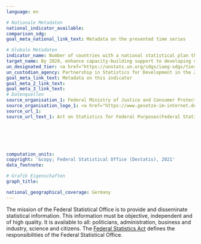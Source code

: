 ```yaml
---
language: en    

# Nationale Metadaten    
national_indicator_available:     
comparison_sdg:     
goal_meta_national_link_text: Metadata on the presented time series    

# Globale Metadaten    
indicator_name: Number of countries with a national statistical plan that is fully funded and under implementation, by source of funding    
target_name: By 2020, enhance capacity-building support to developing countries, including for least developed countries and small island developing States, to increase significantly the availability of high-quality, timely and reliable data disaggregated by income, gender, age, race, ethnicity, migratory status, disability, geographic location and other characteristics relevant in national contexts    
un_designated_tier: <a href="https://unstats.un.org/sdgs/iaeg-sdgs/tier-classification/" title="Click here for more information on the UN tier classification."  target="_blank">Tier I</a>    
un_custodian_agency: Partnership in Statistics for Development in the 21st Century (PARIS21)    
goal_meta_link_text: Metadata on this indicator    
goal_meta_2_link_text:     
goal_meta_3_link_text:         
# Datenquellen
source_organisation_1: Federal Ministry of Justice and Consumer Protection and the Federal Office of Justice
source_organisation_logo_1: <a href="https://www.gesetze-im-internet.de/"><img src="https://g205sdgs.github.io/sdg-indicators/public/OrgImgEn/bmjv.png" alt="Logo bmjv" style="height:60px; width:148px"/></a>
source_url_1: 
source_url_text_1: Act on Statistics for Federal Purposes(Federal Statistics Act - BStatG) as amended (only available in German)





    
computation_units:     
copyright: '&copy; Federal Statistical Office (Destatis), 2021'    
data_footnote:     

# Grafik Eigenschaften    
graph_title:     

national_geographical_coverage: Germany    
---
```



The mission of the Federal Statistical Office is to provide and disseminate statistical information. This information must be objective, independent and of high quality. It is available to all: politicians, administration, business and industry, science and citizens. The <a href="https://www.gesetze-im-internet.de/bstatg_1987/BJNR004620987.html">Federal Statistics Act</a> defines the responsibilities of the Federal Statistical Office.
